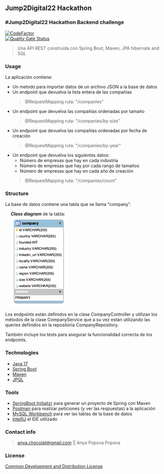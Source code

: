 ## Jump2Digital22 Hackathon

### #Jump2Digital22 Hackathon Backend challenge

[![CodeFactor](https://www.codefactor.io/repository/github/anya-chocolat/jump2digital22-hackathon-backend/badge)](https://www.codefactor.io/repository/github/anya-chocolat/jump2digital22-hackathon-backend) <br>
[![Quality Gate Status](https://sonarcloud.io/api/project_badges/measure?project=anya-chocolat_Jump2Digital22-Hackathon-Backend&metric=alert_status)](https://sonarcloud.io/summary/new_code?id=anya-chocolat_Jump2Digital22-Hackathon-Backend)

> Una API REST construída con Spring Boot, Maven, JPA hibernate and SQL

### Usage

La aplicación contiene:

* Un metodo para importar datos de un archivo JSON a la base de datos
* Un endpoint que devuelva la lista entera de las compañías
  > @RequestMapping ruta: "/companies"
* Un endpoint que devuelva las compañías ordenadas por tamaño
  > @RequestMapping ruta: "/companies/by-size"
* Un endpoint que devuelva las compañías ordenadas por fecha de creación
  > @RequestMapping ruta: "/companies/by-year"
* Un endpoint que devuelva los siguientes datos:
    * Número de empresas que hay en cada industria
    * Número de empresas que hay por cada rango de tamaños
    * Número de empresas que hay en cada año de creación
  > @RequestMapping ruta: "/companies/count"

### Structure

La base de datos contiene una tabla que se llama "company".

&emsp; ***Class diagram*** de la tabla: <br>
&emsp; ![Company table class diagram](https://github.com/anya-chocolat/Jump2Digital22-Hackathon-Backend/blob/main/Hackathon%20company%20Class%20DIagram.png?raw=true "Company table class diagram")

Los endpoints están definidos en la clase CompanyController y utilizan los métodos de la clase CompanyService que a su vez están utilizando las queries definidos en la repositoria CompanyRepository.

También incluye los tests para asegurar la funcionalidad correcta de los endpoints.

### Technologies

- [Java 17](https://docs.oracle.com/en/java/javase/17/)
- [Spring Boot](https://spring.io/projects/spring-boot)
- [Maven](https://maven.apache.org/)
- [JPQL](https://docs.oracle.com/javaee/6/tutorial/doc/bnbtg.html)

### Tools

- [SpringBoot Initializr](https://start.spring.io/) para generar un proyecto de Spring con Maven
- [Postman](https://www.getpostman.com/) para realizar peticiones (y ver las respuestas) a la aplicación
- [MySQL Workbench](https://www.mysql.com/products/workbench/) para ver las tablas de la base de datos
- [IntellIJ](https://www.jetbrains.com/idea/) el IDE utilizado

### Contact info

> anya.chocolat@gmail.com || Anya Popova Popova

### License

[Common Development and Distribution License](https://opensource.org/licenses/CDDL-1.0)
